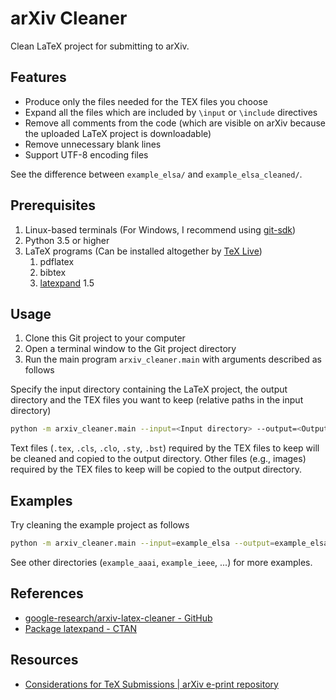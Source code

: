 # arXiv Cleaner

Clean LaTeX project for submitting to arXiv.

## Features

* Produce only the files needed for the TEX files you choose
* Expand all the files which are included by `\input` or `\include` directives
* Remove all comments from the code (which are visible on arXiv because the uploaded LaTeX project is downloadable)
* Remove unnecessary blank lines
* Support UTF-8 encoding files

See the difference between `example_elsa/` and `example_elsa_cleaned/`.

## Prerequisites

1. Linux-based terminals (For Windows, I recommend using [git-sdk](https://github.com/git-for-windows/build-extra/releases))
2. Python 3.5 or higher
3. LaTeX programs (Can be installed altogether by [TeX Live](https://www.tug.org/texlive/))
    1. pdflatex
    2. bibtex
    3. [latexpand](https://www.ctan.org/pkg/latexpand) 1.5

## Usage

1. Clone this Git project to your computer
2. Open a terminal window to the Git project directory
3. Run the main program `arxiv_cleaner.main` with arguments described as follows

Specify the input directory containing the LaTeX project, the output directory and the TEX files you want to keep (relative paths in the input directory)

```bash
python -m arxiv_cleaner.main --input=<Input directory> --output=<Output directory> --tex=<TEX files to keep>
```

Text files (`.tex`, `.cls`, `.clo`, `.sty`, `.bst`) required by the TEX files to keep will be cleaned and copied to the output directory. Other files (e.g., images) required by the TEX files to keep will be copied to the output directory.

## Examples

Try cleaning the example project as follows

```bash
python -m arxiv_cleaner.main --input=example_elsa --output=example_elsa_cleaned --tex=main.tex,sup.tex
```

See other directories (`example_aaai`, `example_ieee`, ...) for more examples.

## References

* [google-research/arxiv-latex-cleaner - GitHub](https://github.com/google-research/arxiv-latex-cleaner)
* [Package latexpand - CTAN](https://www.ctan.org/pkg/latexpand)

## Resources

* [Considerations for TeX Submissions | arXiv e-print repository](https://arxiv.org/help/submit_tex)
